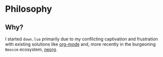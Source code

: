 # Philosophy

## Why?

I started `down.lua` primarily due to my conflicting captivation and frustration with existing solutions like [org-mode](#) and, more recently in the burgeoning `Neovim` ecosystem, [neorg](https://github.com/nvim-neorg/neorg). 
